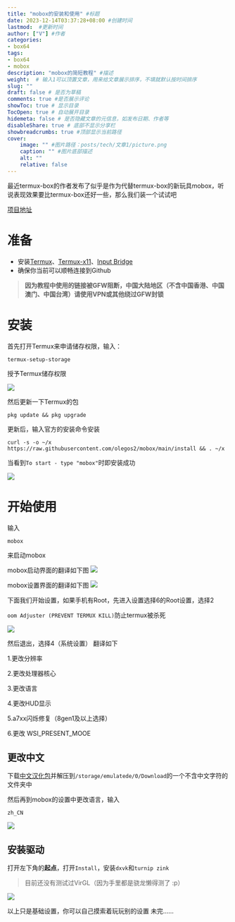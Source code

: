 ```yaml
---
title: "mobox的安装和使用" #标题
date: 2023-12-14T03:37:28+08:00 #创建时间
lastmod:  #更新时间
author: ["V"] #作者
categories: 
- box64
tags: 
- box64
- mobox
description: "mobox的简短教程" #描述
weight:  # 输入1可以顶置文章，用来给文章展示排序，不填就默认按时间排序
slug: ""
draft: false # 是否为草稿
comments: true #是否展示评论
showToc: true # 显示目录
TocOpen: true # 自动展开目录
hidemeta: false # 是否隐藏文章的元信息，如发布日期、作者等
disableShare: true # 底部不显示分享栏
showbreadcrumbs: true #顶部显示当前路径
cover:
    image: "" #图片路径：posts/tech/文章1/picture.png
    caption: "" #图片底部描述
    alt: ""
    relative: false
--- 
```


最近termux-box的作者发布了似乎是作为代替termux-box的新玩具mobox，听说表现效果要比termux-box还好一些，那么我们装一个试试吧
<!--more-->
[项目地址](https://github.com/olegos2/mobox)

# 准备
-  安装[Termux](https://mirror.ghproxy.com/?q=https%3A%2F%2Fgithub.com%2Ftermux%2Ftermux-app%2Freleases%2Fdownload%2Fv0.118.0%2Ftermux-app_v0.118.0%2Bgithub-debug_arm64-v8a.apk)、[Termux-x11](https://gcore.jsdelivr.net/gh/olegos2/mobox/components/termux-x11.apk)、[Input Bridge](https://alist.vofficial233.com/Exagear%20&%20box64/IB%E9%94%AE%E7%9B%98/InputBridge_v0.1.9.9.apk)
- 确保你当前可以顺畅连接到Github
> **因为教程中使用的链接被GFW阻断，中国大陆地区（不含中国香港、中国澳门、中国台湾）请使用VPN或其他绕过GFW封锁**

# 安装

首先打开Termux来申请储存权限，输入：

```auto
termux-setup-storage
```

授予Termux储存权限

![](https://img.h2o-2.org/termux-box/termux-box-1.webp)

然后更新一下Termux的包

```auto
pkg update && pkg upgrade
```

更新后，输入官方的安装命令安装
```auto
curl -s -o ~/x https://raw.githubusercontent.com/olegos2/mobox/main/install && . ~/x
```
当看到`To start - type "mobox"`时即安装成功

![](https://img.h2o-2.org/mobox/mobox-1.webp)
# 开始使用
输入
```
mobox
```
来启动mobox

mobox启动界面的翻译如下图
![](https://img.h2o-2.org/mobox/mobox-2.webp)

mobox设置界面的翻译如下图
![](https://img.h2o-2.org/mobox/mobox-3.webp)

下面我们开始设置，如果手机有Root，先进入设置选择6的Root设置，选择2

`oom Adjuster (PREVENT TERMUX KILL)`防止termux被杀死

![](https://img.h2o-2.org/mobox/mobox-4.webp)


然后退出，选择4（系统设置）
翻译如下

1.更改分辨率

2.更改处理器核心

3.更改语言

4.更改HUD显示

5.a7xx闪烁修复（8gen1及以上选择）

6.更改 WSI_PRESENT_MOOE



## 更改中文
下载[中文汉化包](https://alist.vofficial233.com/Exagear%20&%20box64/Box86%20Box64/mobox%E6%B1%89%E5%8C%96%E5%8C%85.zip)并解压到`/storage/emulatede/0/Download`的一个不含中文字符的文件夹中

然后再到mobox的设置中更改语言，输入
```
zh_CN
```

![](https://img.h2o-2.org/mobox/mobox-5.webp)

## 安装驱动
打开左下角的**起点**，打开`Install`，安装`dxvk`和`turnip zink`

> 目前还没有测试过VirGL（因为手里都是骁龙懒得测了 :p）

![](https://img.h2o-2.org/mobox/mobox-6.webp)


以上只是基础设置，你可以自己摸索着玩玩别的设置
未完......
